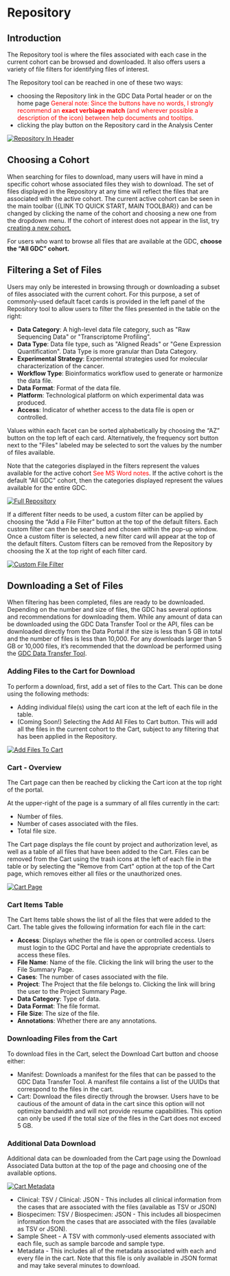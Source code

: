 # Repository

## Introduction ##

The Repository tool is where the files associated with each case in the current cohort can be browsed and downloaded. It also offers users a variety of file filters for identifying files of interest.

The Repository tool can be reached in one of these two ways:
* choosing the Repository link in the GDC Data Portal header or on the home page <font color=red>General note: Since the buttons have no words, I strongly recommend an **exact verbiage match** (and wherever possible a description of the icon) between help documents and tooltips. </font>
* clicking the play button on the Repository card in the Analysis Center 

[![Repository In Header](images/RepositoryInHeader.png)](images/RepositoryInHeader.png "Click to see the full image.")


## Choosing a Cohort ##

When searching for files to download, many users will have in mind a specific cohort whose associated files they wish to download. The set of files displayed in the Repository at any time will reflect the files that are associated with the active cohort. The current active cohort can be seen in the main toolbar {{LINK TO QUICK START, MAIN TOOLBAR}} and can be changed by clicking the name of the cohort and choosing a new one from the dropdown menu.  If the cohort of interest does not appear in the list, try [creating a new cohort.](http://www.LINK-TO-COHORT-PAGE.gov) 

For users who want to browse all files that are available at the GDC, **choose the “All GDC” cohort.**

## Filtering a Set of Files ##

Users may only be interested in browsing through or downloading a subset of files associated with the current cohort. For this purpose, a set of commonly-used default facet cards is provided in the left panel of the Repository tool to allow users to filter the files presented in the table on the right:

* **Data Category**: A high-level data file category, such as "Raw Sequencing Data" or "Transcriptome Profiling".
* **Data Type**: Data file type, such as "Aligned Reads" or "Gene Expression Quantification". Data Type is more granular than Data Category.
* **Experimental Strategy**: Experimental strategies used for molecular characterization of the cancer.
* **Workflow Type**: Bioinformatics workflow used to generate or harmonize the data file.
* **Data Format**: Format of the data file.
* **Platform**: Technological platform on which experimental data was produced.
* **Access**: Indicator of whether access to the data file is open or controlled.

 Values within each facet can be sorted alphabetically by choosing the “AZ” button on the top left of each card. Alternatively, the frequency sort button next to the "Files" labeled may be selected to sort the values by the number of files available. 
 
Note that the categories displayed in the filters represent the values available for the active cohort<font color=red> See MS Word notes</font>. If the active cohort is the default "All GDC" cohort, then the categories displayed represent the values available for the entire GDC.

[![Full Repository](images/FullRepo.png)](images/FullRepo.png "Click to see the full image.")

If a different filter needs to be used, a custom filter can be applied by choosing the “Add a File Filter” button at the top of the default filters. Each custom filter can then be searched and chosen within the pop-up window. Once a custom filter is selected, a new filter card will appear at the top of the default filters.  Custom filters can be removed from the Repository by choosing the X at the top right of each filter card.

[![Custom File Filter](images/CustomFileFilter.png)](images/CustomFileFilter.png "Click to see the full image.")

## Downloading a Set of Files ##

When filtering has been completed, files are ready to be downloaded.  Depending on the number and size of files, the GDC has several options and recommendations for downloading them.  While any amount of data can be downloaded using the GDC Data Transfer Tool or the API, files can be downloaded directly from the Data Portal if the size is less than 5 GB in total and the number of files is less than 10,000. For any downloads larger than 5 GB or 10,000 files, it’s recommended that the download be performed using the [GDC Data Transfer Tool](https://gdc.cancer.gov/access-data/gdc-data-transfer-tool).

### Adding Files to the Cart for Download ####

To perform a download, first, add a set of files to the Cart. This can be done using the following methods:
* Adding individual file(s) using the cart icon at the left of each file in the table.
* (Coming Soon!) Selecting the Add All Files to Cart button. This will add all the files in the current cohort to the Cart, subject to any filtering that has been applied in the Repository.

[![Add Files To Cart](images/AddFilesToCart.png)](images/AddAllFilesToCart.png "Click to see the full image.")

### Cart - Overview

The Cart page can then be reached by clicking the Cart icon at the top right of the portal.

At the upper-right of the page is a summary of all files currently in the cart:
* Number of files.
* Number of cases associated with the files.
* Total file size.

The Cart page displays the file count by project and authorization level, as well as a table of all files that have been added to the Cart.  Files can be removed from the Cart using the trash icons at the left of each file in the table or by selecting the "Remove from Cart" option at the top of the Cart page, which removes either all files or the unauthorized ones.

[![Cart Page](images/CartPage.png)](images/CartPage.png "Click to see the full image.")

### Cart Items Table

The Cart Items table shows the list of all the files that were added to the Cart. The table gives the following information for each file in the cart:

* **Access**: Displays whether the file is open or controlled access. Users must login to the GDC Portal and have the appropriate credentials to access these files.
* **File Name**: Name of the file. Clicking the link will bring the user to the File Summary Page.
* **Cases**: The number of cases associated with the file. 
* **Project**: The Project that the file belongs to. Clicking the link will bring the user to the Project Summary Page.
* **Data Category**: Type of data.
* **Data Format**: The file format.
* **File Size**: The size of the file.
* **Annotations**: Whether there are any annotations.


### Downloading Files from the Cart

To download files in the Cart, select the Download Cart button and choose either:
* Manifest: Downloads a manifest for the files that can be passed to the GDC Data Transfer Tool. A manifest file contains a list of the UUIDs that correspond to the files in the cart.
* Cart: Download the files directly through the browser. Users have to be cautious of the amount of data in the cart since this option will not optimize bandwidth and will not provide resume capabilities. This option can only be used if the total size of the files in the Cart does not exceed 5 GB. 

### Additional Data Download

Additional data can be downloaded from the Cart page using the Download Associated Data button at the top of the page and choosing one of the available options.

[![Cart Metadata](images/CartAssociatedData.png)](images/CartAssociatedData.png "Click to see the full image.")
* Clinical: TSV / Clinical: JSON - This includes all clinical information from the cases that are associated with the files (available as TSV or JSON)
* Biospecimen: TSV / Biospecimen: JSON - This includes all biospecimen information from the cases that are associated with the files (available as TSV or JSON).
* Sample Sheet -  A TSV with commonly-used elements associated with each file, such as sample barcode and sample type.
* Metadata - This includes all of the metadata associated with each and every file in the cart.  Note that this file is only available in JSON format and may take several minutes to download.
